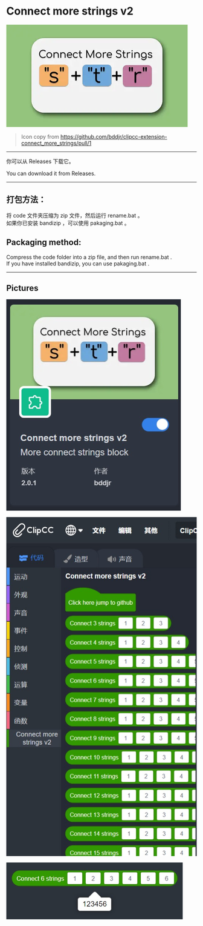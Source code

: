 # Connect more strings v2

![icon.webp](./code/assets/icon.webp)

> Icon copy from <https://github.com/bddjr/clipcc-extension-connect_more_strings/pull/1>

***

你可以从 Releases 下载它。

You can download it from Releases.

***

## 打包方法：
将 code 文件夹压缩为 zip 文件，然后运行 rename.bat 。  
如果你已安装 bandizip ，可以使用 pakaging.bat 。

## Packaging method: 
Compress the code folder into a zip file, and then run rename.bat .  
If you have installed bandizip, you can use pakaging.bat .

***
## Pictures

![装载后的封面.jpeg](./readme-pictures/装载后的封面.jpeg)

![装载后的积木栏.jpeg](./readme-pictures/装载后的积木栏.jpeg)

![积木运行效果.jpeg](./readme-pictures/积木运行效果.jpeg)
